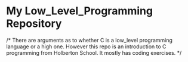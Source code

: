 # My Low_Level_Programming Repository
/* There are arguments as to whether C is a low_level programming language or a high one.
However this repo is an introduction to C programming from Holberton School. It mostly has coding exercises. */